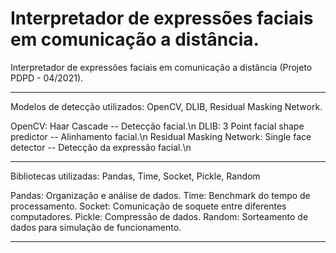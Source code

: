 # Interpretador de expressões faciais em comunicação a distância.
Interpretador de expressões faciais em comunicação a distância (Projeto PDPD - 04/2021).

--------------------------------------------------------------------------

Modelos de detecção utilizados: OpenCV, DLIB, Residual Masking Network.

OpenCV: Haar Cascade -- Detecção facial.\n
DLIB: 3 Point facial shape predictor -- Alinhamento facial.\n
Residual Masking Network: Single face detector -- Detecção da expressão facial.\n

--------------------------------------------------------------------------

Bibliotecas utilizadas: Pandas, Time, Socket, Pickle, Random

Pandas: Organização e análise de dados.
Time: Benchmark do tempo de processamento.
Socket: Comunicação de soquete entre diferentes computadores.
Pickle: Compressão de dados.
Random: Sorteamento de dados para simulação de funcionamento.

--------------------------------------------------------------------------

